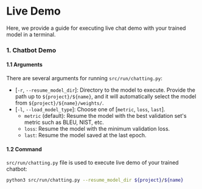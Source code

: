 # Live Demo
Here, we provide a guide for executing live chat demo with your trained model in a terminal.

### 1. Chatbot Demo
#### 1.1 Arguments
There are several arguments for running `src/run/chatting.py`:
* [`-r`, `--resume_model_dir`]: Directory to the model to execute. Provide the path up to `${project}/${name}`, and it will automatically select the model from `${project}/${name}/weights/`.
* [`-l`, `--load_model_type`]: Choose one of [`metric`, `loss`, `last`].
    * `metric` (default): Resume the model with the best validation set's metric such as BLEU, NIST, etc.
    * `loss`: Resume the model with the minimum validation loss.
    * `last`: Resume the model saved at the last epoch.


#### 1.2 Command
`src/run/chatting.py` file is used to execute live demo of your trained chatbot:
```bash
python3 src/run/chatting.py --resume_model_dir ${project}/${name}
```